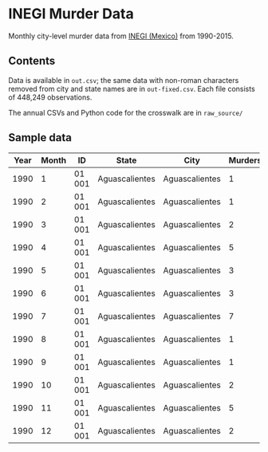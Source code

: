 # INEGI Murder Data

Monthly city-level murder data from [INEGI (Mexico)](http://www.inegi.org.mx/sistemas/olap/proyectos/bd/continuas/mortalidad/defuncioneshom.asp?s=est) from 1990-2015.

## Contents

Data is available in `out.csv`; the same data with non-roman characters removed from city and state names are in `out-fixed.csv`. Each file consists of 448,249 observations.

The annual CSVs and Python code for the crosswalk are in `raw_source/`

## Sample data

| Year | Month | ID | State | City | Murders |
| ---- | ----- | -- | ----- | ---- | ------- |
| 1990 | 1 | 01 001 | Aguascalientes | Aguascalientes | 1 |
| 1990 | 2 | 01 001 | Aguascalientes | Aguascalientes | 1 |
| 1990 | 3 | 01 001 | Aguascalientes | Aguascalientes | 2 |
| 1990 | 4 | 01 001 | Aguascalientes | Aguascalientes | 5 |
| 1990 | 5 | 01 001 | Aguascalientes | Aguascalientes | 3 |
| 1990 | 6 | 01 001 | Aguascalientes | Aguascalientes | 3 |
| 1990 | 7 | 01 001 | Aguascalientes | Aguascalientes | 7 |
| 1990 | 8 | 01 001 | Aguascalientes | Aguascalientes | 1 |
| 1990 | 9 | 01 001 | Aguascalientes | Aguascalientes | 1 |
| 1990 | 10 | 01 001 | Aguascalientes | Aguascalientes | 2 |
| 1990 | 11 | 01 001 | Aguascalientes | Aguascalientes | 5 |
| 1990 | 12 | 01 001 | Aguascalientes | Aguascalientes | 2 |
